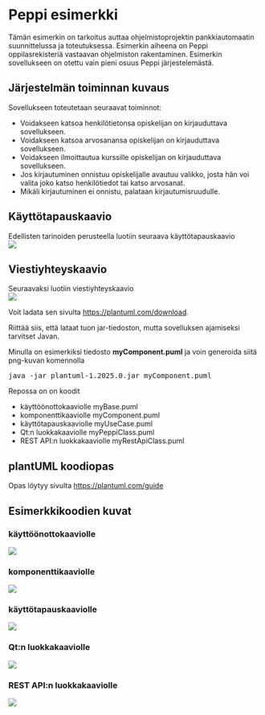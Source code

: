<h1>Peppi esimerkki</h1>

<p>Tämän esimerkin on tarkoitus auttaa ohjelmistoprojektin pankkiautomaatin suunnittelussa ja toteutuksessa. Esimerkin aiheena on Peppi oppilasrekisteriä vastaavan ohjelmiston rakentaminen. Esimerkin sovellukseen on otettu vain pieni osuus Peppi järjestelemästä.</p>

<h2>Järjestelmän toiminnan kuvaus</h2>
<p>
    Sovellukseen toteutetaan seuraavat toiminnot:
    <ul>
    <li>Voidakseen katsoa henkilötietonsa opiskelijan on kirjauduttava sovellukseen.</li>
    <li>Voidakseen katsoa arvosanansa opiskelijan on kirjauduttava sovellukseen.</li>
    <li>Voidakseen ilmoittautua kurssille opiskelijan on kirjauduttava sovellukseen.</li>
    <li>Jos kirjautuminen onnistuu opiskelijalle avautuu valikko, josta hän voi valita joko katso henkilötiedot tai katso arvosanat.</li>
    <li>Mikäli kirjautuminen ei onnistu, palataan kirjautumisruudulle.</li>
    </ul>
</p>

<h2>Käyttötapauskaavio</h2>
<p>
Edellisten tarinoiden perusteella luotiin seuraava käyttötapauskaavio 
<br><img src="myUseCase.png">
</p>

<h2>Viestiyhteyskaavio</h2>
<p>
Seuraavaksi luotiin viestiyhteyskaavio
<br><img src="mySequence.png">
</p>


Voit ladata sen sivulta <a href="https://plantuml.com/download" target="_blank">https://plantuml.com/download</a>. 

Riittää siis, että lataat tuon jar-tiedoston, mutta sovelluksen ajamiseksi tarvitset Javan.

Minulla on esimerkiksi tiedosto <b>myComponent.puml</b> ja voin generoida siitä png-kuvan komennolla

<pre>
java -jar plantuml-1.2025.0.jar myComponent.puml
</pre>

Repossa on on koodit 
<ul>
    <li>käyttöönottokaaviolle myBase.puml</li>
    <li>komponenttikaaviolle myComponent.puml</li>
    <li>käyttötapauskaaviolle myUseCase.puml</li>
    <li>Qt:n luokkakaaviolle myPeppiClass.puml</li>
    <li>REST API:n luokkakaaviolle myRestApiClass.puml</li>
</ul>

<h2>plantUML koodiopas</h2>

Opas löytyy sivulta <a href="https://plantuml.com/guide" target="_blank">https://plantuml.com/guide</a>

<h2>Esimerkkikoodien kuvat</h2>
    <h3>käyttöönottokaaviolle </h3> <img src="myBase.png">
    <h3>komponenttikaaviolle </h3> <img src="myComponent.png">
    <h3>käyttötapauskaaviolle </h3> <img src="myUseCase.png">
    <h3>Qt:n luokkakaaviolle </h3> <img src="myPeppiClass.png">
    <h3>REST API:n luokkakaaviolle </h3> <img src="myRestApiClass.png">